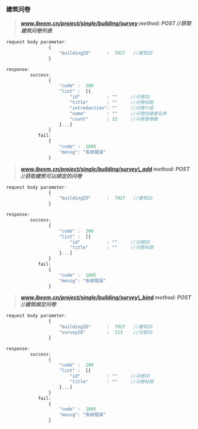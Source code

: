 ### 建筑问卷

> _**www.ibeem.cn/project/single/building/survey           method: POST          //获取建筑问卷列表**_

```js
request body parameter:
                {
                    "buildingID"      :  7027   //建筑ID
                }

response:
         success: 
                {
                    "code" :  200
                    "list" :  [{
                        "id"          : ""     //问卷ID
                        "title"       : ""     //问卷标题
                        "introduction": ""     //问卷介绍 
                        "name"        : ""     //问卷创建者名称
                        "count"       : 12     //问卷答卷数
                    }...]
                }
            fail: 
                {
                    "code" :  1005
                    "messg": "系统错误"
                }
```

> _**www.ibeem.cn/project/single/building/survey\_add          method: POST        //获取建筑可以绑定的问卷**_

```js
request body parameter:
                {
                    "buildingID"      :  7027   //建筑ID
                }

response:
         success: 
                {
                    "code" :  200
                    "list" :  [{
                        "id"          : ""     //问卷ID
                        "title"       : ""     //问卷标题
                    }...]
                }
            fail: 
                {
                    "code" :  1005
                    "messg": "系统错误"
                }
```

> _**www.ibeem.cn/project/single/building/survey\_bind      method: POST         //建筑绑定问卷**_

```js
request body parameter:
                {
                    "buildingID"      :  7027   //建筑ID
                    "surveyID"        :  123    //问卷ID
                }

response:
         success: 
                {
                    "code" :  200
                    "list" :  [{
                        "id"          : ""     //问卷ID
                        "title"       : ""     //问卷标题
                    }...]
                }
            fail: 
                {
                    "code" :  1005
                    "messg": "系统错误"
                }
```



